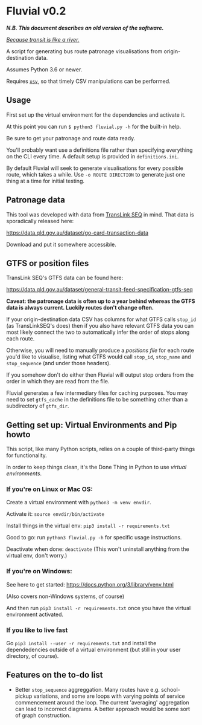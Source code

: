 # Fluvial v0.2

***N.B. This document describes an old version of the software.***

[*Because transit is like a river.*](https://humantransit.org/2011/02/basics-branching-or-how-transit-is-like-a-river.html)

A script for generating bus route patronage visualisations from origin-destination data.

Assumes Python 3.6 or newer.

Requires [`xsv`](https://github.com/BurntSushi/xsv), so that timely CSV manipulations can be performed.


## Usage

First set up the virtual environment for the dependencies and activate it.

At this point you can run `$ python3 fluvial.py -h` for the built-in help.

Be sure to get your patronage and route data ready.

You'll probably want use a definitions file rather than specifying everything on the CLI every time. A default setup is provided in `definitions.ini`.

By default Fluvial will seek to generate visualisations for every possible route, which takes a while. Use `-o ROUTE DIRECTION` to generate just one thing at a time for initial testing.

## Patronage data

This tool was developed with data from [TransLink SEQ](https://translink.com.au/) in mind. That data is sporadically released here:

https://data.qld.gov.au/dataset/go-card-transaction-data

Download and put it somewhere accessible.


## GTFS or position files

TransLink SEQ's GTFS data can be found here:

https://data.qld.gov.au/dataset/general-transit-feed-specification-gtfs-seq

**Caveat: the patronage data is often up to a year behind whereas the GTFS data is always current. Luckily routes don't change often.**

If your origin-destination data CSV has columns for what GTFS calls `stop_id` (as TransLinkSEQ's does) then if you also have relevant GTFS data you can most likely connect the two to automatically infer the order of stops along each route.

Otherwise, you will need to manually produce a *positions file* for each route you'd like to visualise, listing what GTFS would call `stop_id`, `stop_name` and `stop_sequence` (and under those headers).

If you somehow don't do either then Fluvial will output stop orders from the order in which they are read from the file.

Fluvial generates a few intermediary files for caching purposes. You may need to set `gtfs_cache` in the definitions file to be something other than a subdirectory of `gtfs_dir`.

## Getting set up: Virtual Environments and Pip howto

This script, like many Python scripts, relies on a couple of third-party things for functionality.

In order to keep things clean, it's the Done Thing in Python to use *virtual environments*.

### If you're on Linux or Mac OS:

Create a virtual environment with `python3 -m venv envdir`.

Activate it: `source envdir/bin/activate`

Install things in the virtual env: `pip3 install -r requirements.txt`

Good to go: run `python3 fluvial.py -h` for specific usage instructions.

Deactivate when done: `deactivate`
(This won't uninstall anything from the virtual env, don't worry.)

### If you're on Windows:

See here to get started: https://docs.python.org/3/library/venv.html

(Also covers non-Windows systems, of course)

And then run `pip3 install -r requirements.txt` once you have the virtual environment activated.

### If you like to live fast

Go `pip3 install --user -r requirements.txt` and install the dependedencies outside of a virtual environment (but still in your user directory, of course).

## Features on the to-do list

- Better `stop_sequence` aggreggation. Many routes have e.g. school-pickup variations, and some are loops with varying points of service commencement around the loop. The current 'averaging' aggregation can lead to incorrect diagrams. A better approach would be some sort of graph construction.
